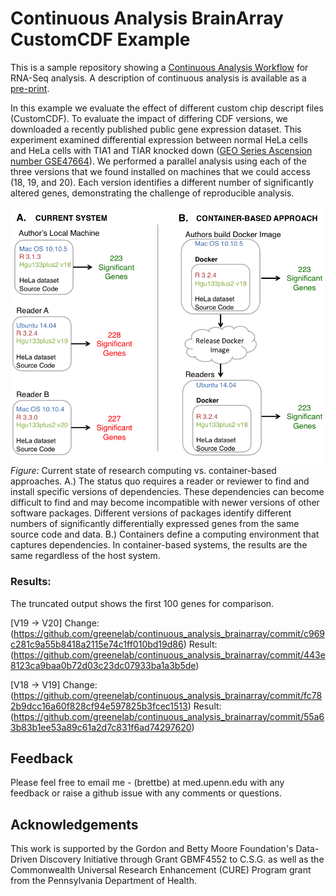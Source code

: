 # Continuous Analysis BrainArray CustomCDF Example

This is a sample repository showing a [Continuous Analysis Workflow](https://github.com/greenelab/continuous_analysis) for RNA-Seq analysis. A description of continuous analysis is available as a [pre-print](http://dx.doi.org/10.1101/056473).

In this example we evaluate the effect of different custom chip descript files (CustomCDF). To evaluate the impact of differing CDF versions, we downloaded a recently published public gene expression dataset. This experiment examined differential expression between normal HeLa cells and HeLa cells with TIA1 and TIAR knocked down ([GEO Series Ascension number GSE47664](http://www.ncbi.nlm.nih.gov/geo/query/acc.cgi?acc=GSE47664)). We performed a parallel analysis using each of the three versions that we found installed on machines that we could access (18, 19, and 20). Each version identifies a different number of significantly altered genes, demonstrating the challenge of reproducible analysis. 

![](https://raw.githubusercontent.com/greenelab/continuous_analysis_brainarray/master/references/comparison.png)
*Figure:* Current state of research computing vs. container-based approaches. A.) The status quo requires a reader or reviewer to find and install specific versions of dependencies. These dependencies can become difficult to find and may become incompatible with newer versions of other software packages. Different versions of packages identify different numbers of significantly differentially expressed genes from the same source code and data. B.) Containers define a computing environment that captures dependencies. In container-based systems, the results are the same regardless of the host system. 


### Results: 
The truncated output shows the first 100 genes for comparison.

[V19 -> V20]
Change: (https://github.com/greenelab/continuous_analysis_brainarray/commit/c969c281c9a55b8418a2115e74c1ff010bd19d86)
Result:(https://github.com/greenelab/continuous_analysis_brainarray/commit/443e8123ca9baa0b72d03c23dc07933ba1a3b5de)

[V18 -> V19]
Change: (https://github.com/greenelab/continuous_analysis_brainarray/commit/fc782b9dcc16a60f828cf94e597825b3fcec1513)
Result:(https://github.com/greenelab/continuous_analysis_brainarray/commit/55a63b83b1ee53a89c61a2d7c831f6ad74297620)

## Feedback

Please feel free to email me - (brettbe) at med.upenn.edu with any feedback or raise a github issue with any comments or questions.

## Acknowledgements
This work is supported by the Gordon and Betty Moore Foundation's Data-Driven Discovery Initiative through Grant GBMF4552 to C.S.G. as well as the Commonwealth Universal Research Enhancement (CURE) Program grant from the Pennsylvania Department of Health.
